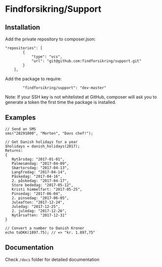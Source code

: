 # Findforsikring/Support

## Installation
Add the private repository to composer.json:
```
"repositories": [
        {
            "type": "vcs",
            "url": "git@github.com:findforsikring/support.git"
        }
    ],
```
Add the package to require:
```
        "findforsikring/support": "dev-master"
```
Note: If your SSH key is not whitelisted at GitHub, composer will ask you to generate a token the first time the package is installed.

## Examples
```
// Send an SMS
sms("28291000", "Morten", "Davs chef!");

// Get Danish holidays for a year
$holidays = danish_holidays(2017);
Returns:
{
   Nytårsdag: "2017-01-01",
   Palmesøndag: "2017-04-09",
   Skærtorsdag: "2017-04-13",
   Langfredag: "2017-04-14",
   Påskedag: "2017-04-16",
   2. påskedag: "2017-04-17",
   Store bededag: "2017-05-12",
   Kristi himmelfart: "2017-05-25",
   Pinsedag: "2017-06-04",
   2. pinsedag: "2017-06-05",
   Juleaften: "2017-12-24",
   Juledag: "2017-12-25",
   2. juledag: "2017-12-26",
   Nytårsaften: "2017-12-31"
}

// Convert a number to Danish Kroner
echo toDKK(1897.75); // => "kr. 1.897,75"
```
## Documentation
Check `/docs` folder for detailed documentation